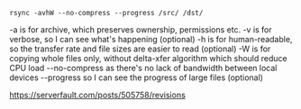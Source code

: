     rsync -avhW --no-compress --progress /src/ /dst/

-a is for archive, which preserves ownership, permissions etc.
-v is for verbose, so I can see what's happening (optional)
-h is for human-readable, so the transfer rate and file sizes are easier to read (optional)
-W is for copying whole files only, without delta-xfer algorithm which should reduce CPU load
--no-compress as there's no lack of bandwidth between local devices
--progress so I can see the progress of large files (optional)


https://serverfault.com/posts/505758/revisions
